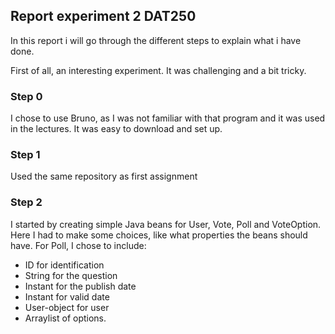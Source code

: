 ## Report experiment 2 DAT250

In this report i will go through the different steps to explain what i have done. 

First of all, an interesting experiment. It was challenging and a bit tricky. 

### Step 0
I chose to use Bruno, as I was not familiar with that program and it was used in the lectures. It was easy to download 
and set up.

### Step 1
Used the same repository as first assignment

### Step 2
I started by creating simple Java beans for User, Vote, Poll and VoteOption. Here I had to make some choices, like what 
properties the beans should have. 
For Poll, I chose to include:
* ID for identification
* String for the question 
* Instant for the publish date 
* Instant for valid date 
* User-object for user
* Arraylist of options. 



